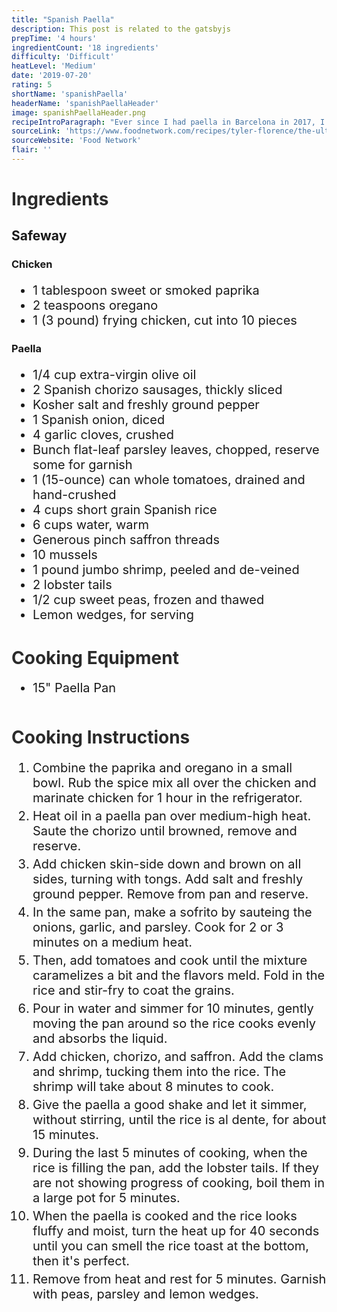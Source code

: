 ```yaml
---
title: "Spanish Paella"
description: This post is related to the gatsbyjs
prepTime: '4 hours'
ingredientCount: '18 ingredients'
difficulty: 'Difficult'
heatLevel: 'Medium'
date: '2019-07-20'
rating: 5
shortName: 'spanishPaella'
headerName: 'spanishPaellaHeader'
image: spanishPaellaHeader.png
recipeIntroParagraph: "Ever since I had paella in Barcelona in 2017, I've wanted to try to make it myself. I figured this would be the most difficult recipe I've made to date, and I was correct. The estimated time on the receipe on Food Network's website (linked below) says 2hrs 45minutes but it ended up taking me around 4 hours. One challenge I ran into was the size of my paella pan; the contents of the pan were almost overflowing at times. This was not the case for Tyler Florence in the video on the Food Network website. I think a larger paella pan would have helped a lot, and would have also cut down the time it took the water to evaporate when simmering to cook the rice. Additionally, I turned the heat up too high to start and ended up burning some of the rice at the bottom of the pan. Next time I will keep the heat lower and anticipate the simmering taking more time. Regardless of those two obstacles, this was a very rewarding recipe to complete and tasted fantastic. It was almost as good as the paella I had in Barcelona!"
sourceLink: 'https://www.foodnetwork.com/recipes/tyler-florence/the-ultimate-paella-recipe-2117628'
sourceWebsite: 'Food Network'
flair: ''
---
```

<h1 style="color: #2B2B2B;">Ingredients</h1>

<h2>Safeway</h2>

<h3>Chicken</h3>
<ul style="font-size: 20px;">
    <li>1 tablespoon sweet or smoked paprika</li>
    <li>2 teaspoons oregano</li>
    <li>1 (3 pound) frying chicken, cut into 10 pieces</li>
</ul>

<h3>Paella</h3>
<ul style="font-size: 20px;">
    <li>1/4 cup extra-virgin olive oil</li>
    <li>2 Spanish chorizo sausages, thickly sliced</li>
    <li>Kosher salt and freshly ground pepper</li>
    <li>1 Spanish onion, diced</li>
    <li>4 garlic cloves, crushed</li>
    <li>Bunch flat-leaf parsley leaves, chopped, reserve some for garnish</li>
    <li>1 (15-ounce) can whole tomatoes, drained and hand-crushed</li>
    <li>4 cups short grain Spanish rice</li>
    <li>6 cups water, warm</li>
    <li>Generous pinch saffron threads</li>
    <li>10 mussels</li>
    <li>1 pound jumbo shrimp, peeled and de-veined</li>
    <li>2 lobster tails</li>
    <li>1/2 cup sweet peas, frozen and thawed</li>
    <li>Lemon wedges, for serving</li>
</ul>

<h1 style="color: #2B2B2B;  margin-top: 40px;">Cooking Equipment</h1>
<ul style="font-size: 20px; margin: 0 0 50px 0;">
    <li style="margin: 5px 0;">15" Paella Pan</li>
</ul>

<h1 style="color: #2B2B2B; margin-top: 40px;">Cooking Instructions</h1>
<ol style="font-size: 20px" className="cookingInstructionsOL">
    <li style="margin: 5px 0;">Combine the paprika and oregano in a small bowl. Rub the spice mix all over the chicken and marinate chicken for 1 hour in the refrigerator.</li>
    <li style="margin: 5px 0;">Heat oil in a paella pan over medium-high heat. Saute the chorizo until browned, remove and reserve.</li>
    <li style="margin: 5px 0;">Add chicken skin-side down and brown on all sides, turning with tongs. Add salt and freshly ground pepper. Remove from pan and reserve.</li>
    <li style="margin: 5px 0;">In the same pan, make a sofrito by sauteing the onions, garlic, and parsley. Cook for 2 or 3 minutes on a medium heat.</li>
    <li style="margin: 5px 0;">Then, add tomatoes and cook until the mixture caramelizes a bit and the flavors meld. Fold in the rice and stir-fry to coat the grains.</li>
    <li style="margin: 5px 0;">Pour in water and simmer for 10 minutes, gently moving the pan around so the rice cooks evenly and absorbs the liquid.</li>
    <li style="margin: 5px 0;">Add chicken, chorizo, and saffron. Add the clams and shrimp, tucking them into the rice. The shrimp will take about 8 minutes to cook.</li>
    <li style="margin: 5px 0;">Give the paella a good shake and let it simmer, without stirring, until the rice is al dente, for about 15 minutes.</li>
    <li style="margin: 5px 0;">During the last 5 minutes of cooking, when the rice is filling the pan, add the lobster tails. If they are not showing progress of cooking, boil them in a large pot for 5 minutes.</li>
    <li style="margin: 5px 0;">When the paella is cooked and the rice looks fluffy and moist, turn the heat up for 40 seconds until you can smell the rice toast at the bottom, then it's perfect.</li>
    <li style="margin: 5px 0;">Remove from heat and rest for 5 minutes. Garnish with peas, parsley and lemon wedges.</li>
</ol>